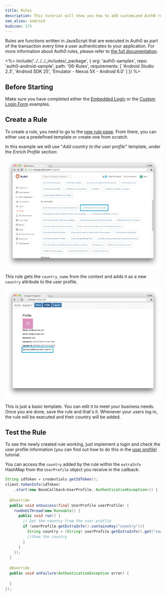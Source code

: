```yaml
---
title: Rules
description: This tutorial will show you how to add customized Auth0 rules to your app.
seo_alias: android
budicon: 173
---
```


Rules are functions written in JavaScript that are executed in Auth0 as part of the transaction every time a user authenticates to your application. For more information about Auth0 rules, please refer to [the full documentation](/rules).

<%= include('../../../_includes/_package', {
  org: 'auth0-samples',
  repo: 'auth0-android-sample',
  path: '06-Rules',
  requirements: [
    'Android Studio 2.3',
    'Android SDK 25',
    'Emulator - Nexus 5X - Android 6.0'
  ]
}) %>

## Before Starting

Make sure you have completed either the [Embedded Login](01-embedded-login) or the [Custom Login Form](02-custom-login-form) examples.

## Create a Rule

To create a rule, you need to go to the [new rule page](${manage_url}/#/rules/new). From there, you can either use a predefined template or create one from scratch.

In this example we will use "*Add country to the user profile*" template, under the *Enrich Profile* section:

![Add country template](/media/articles/rules/rule-choose-add-country-template.png)

This rule gets the `country_name` from the context and adds it as a new `country` attribute to the user profile.

![Country rule sample](/media/articles/angularjs2/rule-country-show.png)

This is just a basic template. You can edit it to meet your business needs. Once you are done, save the rule and that's it. Whenever your users log in, the rule will be executed and their country will be added.

## Test the Rule

To see the newly created rule working, just implement a login and check the user profile information (you can find out how to do this in the [user profile](04-user-profile)) tutorial.

You can access the `country` added by the rule within the `extraInfo` HashMap from the `UserProfile` object you receive in the callback:

```java
String idToken = credentials.getIdToken();
client.tokenInfo(idToken)
    .start(new BaseCallback<UserProfile, AuthenticationException>() {

  @Override
  public void onSuccess(final UserProfile userProfile) {
    runOnUiThread(new Runnable() {
      public void run() {
        // Get the country from the user profile
        if (userProfile.getExtraInfo().containsKey("country")){
          String country = (String) userProfile.getExtraInfo().get("country");
          //Show the country
        }
      }
    });
  }

  @Override
  public void onFailure(AuthenticationException error) {

  }
});
```
